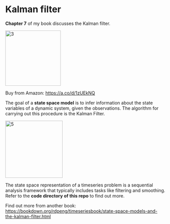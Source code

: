 
# Kalman filter

**Chapter 7** of my book discusses the Kalman filter.

<img width="174" alt="3" src="https://github.com/user-attachments/assets/6d8c55ba-1e33-48e4-976d-f69658fdb3c2">

Buy from Amazon: https://a.co/d/1zUEkNQ


The goal of a **state space model** is to infer information about the state variables of a dynamic system, given the observations. The algorithm for carrying out this procedure is the Kalman Filter.

<img width="180" alt="5" src="https://github.com/user-attachments/assets/fa9e1f16-1d4f-44bc-b576-1411e34f18c4">

The state space representation of a timeseries problem is a sequential analysis framework that typically includes tasks like filtering and smoothing.
Refer to the **code directory of this repo** to find out more.

Find out more from another book: https://bookdown.org/rdpeng/timeseriesbook/state-space-models-and-the-kalman-filter.html
